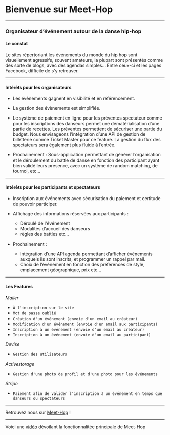 # Bienvenue sur Meet-Hop

--------

### Organisateur d’événement autour de la danse hip-hop

#### Le constat

Le sites répertoriant les événements du monde du hip hop sont visuellement agressifs, souvent amateurs, la plupart sont présentés comme des sorte de blogs, avec des agendas simples… Entre ceux-ci et les pages Facebook, difficile de s’y retrouver.

--------------

#### Intérêts pour les organisateurs

* Les évènements gagnent en visibilité et en référencement.

* La gestion des évènements est simplifiée.

* Le système de paiement en ligne pour les préventes spectateur comme pour les inscriptions des danseurs permet une dématérialisation d’une partie de recettes. Les préventes permettent de sécuriser une partie du budget. Nous envisageons l’intégration d’une API de gestion de billetterie comme Ticket Master pour ce feature. La gestion du flux des spectateurs sera également plus fluide à l’entrée.

* Prochainement : Sous-application permettant de générer l’organisation et le déroulement du battle de danse en fonction des participant ayant bien validé leurs présence, avec un système de random matching, de tournoi, etc...

--------------

#### Intérêts pour les participants et spectateurs

* Inscription aux événements avec sécurisation du paiement et certitude de pouvoir participer.

* Affichage des informations réservées aux participants :
  - Déroulé de l'événement
  - Modalités d’accueil des danseurs
  - règles des battles etc...

* Prochainement : 
  - Intégration d’une API agenda permettant d’afficher évènements auxquels ils sont inscrits, et programmer un rappel par mail.
  - Choix de l’événement en fonction des préférences de style, emplacement géographique, prix etc...

--------------

#### Les Features 

*Mailer*
- `À l'inscription sur le site`
- `Mot de passe oublié`
- `Création d'un événement (envoie d'un email au créateur)`
- `Modification d'un événement (envoie d'un email aux participants)`
- `Inscription à un événement (envoie d'un email au créateur)`
- `Inscription à un événement (envoie d'un email au participant)`

*Devise*
- `Gestion des utilisateurs`

*Activestorage*
- `Gestion d'une photo de profil et d'une photo pour les événements`

*Stripe* 
- `Paiement afin de valider l'inscription à un événement en temps que danseurs ou spectateurs`

--------------

Retrouvez nous sur [Meet-Hop](https://Meet-Hop.herokuapp.com/) !

--------------

Voici une [vidéo]() dévoilant la fonctionnalitée principale de Meet-Hop